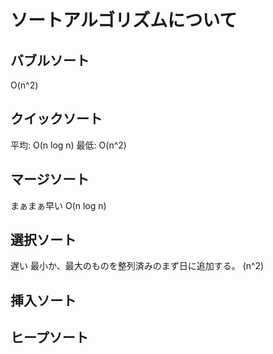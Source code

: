 # ソートアルゴリズムについて
## バブルソート
O(n^2)
## クイックソート

平均: O(n log n)
最低: O(n^2)
## マージソート
まぁまぁ早い
O(n log n)
## 選択ソート
遅い
最小か、最大のものを整列済みのまず日に追加する。
(n^2)
## 挿入ソート
## ヒープソート
